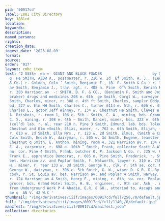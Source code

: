 ```yaml
---
pid: '00917cd'
label: 1881 City Directory
key: 1881cd
location: 
keywords: 
description: 
named_persons: 
rights: 
creation_date: 
ingest_date: '2023-08-09'
format: 
source: 
order: '917'
layout: cmhc_item
text: '2 SSSS=  wa =  GIANT AND BLACK POWDER                       by SMI 268 SMI
  q  He SMITH, AZOR A., postmaster, r. 216 w. 2d  Ef Smith, A. J., (Lewis, Fisher
  & Co.) r. Golden, Colo ’ Smith, Benjamin F., (B. F. Smith & Co.) r. 303 Harrison
  av Smith, Benjamin J., trav. agt. r. 408 n. Pine  O”% Smith, Beriah R., mining,
  r. 303 Harrison av  -: SMITH, B. F. & CO., (Benjamin F. Smith and Joseph Stone-  a
  braker) drugs and medicines 208 e. 6th  ge Smith, Cargl W., surveyor Chapman & Robinson  rrison  6)  1
  Smith, Charles, miner, r: 308 e. 4th ft Smith, Charles, sampler Eddy, James & Co.
  bd. 227 w. Elm HH Smith, Charles C., tinner 6114 e. 5th, r. 606 e. 4th Hs Smith,
  Charles L., actor Jeff Winney, r. 134 w. Chestnut He Smith, Cleves W., photographer
  A. Brisbois, r. room 1, 106 e. 5th — Smith, C. A., mining, bds. Grand Hotel ~ Smith,
  C. S., mining, r. 308 e. 4th — Smith, Daniel, miner, bds. 322 e. 6th  Smith, Daniel,
  (col’d) lab. r. al. rear 210 n. Pine 3 Smith, Edmund, lab. bds. Toledo av. bet.
  Chestnut and Elm «Smith, Elias, miner, r. 702 e. 6th Smith, Elijah, (col’d) lab.
  r. 613 w. 2d Smith, Ella Mrs., r. 123 w. 2d Smith, Elmus, (Smith & Carl) r. Golden,
  Colo Smith, Enoch W., dairyman, r. 505 w. 3d Smith, Eugene, teamster, r. 404 w.
  Chestnut q Smith, E. Anthon, mining, room 4, 321 Harrison av.r. 134 e. 8th 4 Smith,
  E. A., carpenter, r. 608 e. 10th “ Smith, Frank, collector Scott & Allen, r. Chestnut
  nw. cor. Pine 4 Smith, Frank, butcher O. P. Jackson & Co. r. 225 w. Chestnut} Smith,
  Frank E., apprentice Democrat, r. 605 n. Pine Smith, Frederick, r. St. Louis av.
  bet. Harrison av. and Poplar Smith, F. Walworth, lawyer r. 210 e. 7th Smith, George
  H., miner, r. rear 133 w. 3d Smith, George R., clk. r. 5th se. cor. Maple Smith,
  George W., dairyman, r. 306 e. 5th Smith, G. W., wiper D. & R. G. Ry | Smith, Henry,
  cook, r. St. Louis av. bet. Harrison av. and Poplar 4 Smith, Harvey, signwriter,
  r. 124 Harrison av 4 Smith, Henry F., mining, r. 6th, sw. cor. Poplar Smith, H.,
  grocer, bds. Grand Hotel Smith, H. B., engineer, r. 9th cor. Ash  . A . Samples
  from Underground Work P 4 Abadie, E.R, 8 GO., atteriod to, Ascaps and Analyses Promptly
  ae q  AN V. 42 W.C '
thumbnail: "/img/derivatives/iiif/images/00917cd/full/250,/0/default.jpg"
full: "/img/derivatives/iiif/images/00917cd/full/1140,/0/default.jpg"
manifest: "/img/derivatives/iiif/00917cd/manifest.json"
collection: directories
---
```

